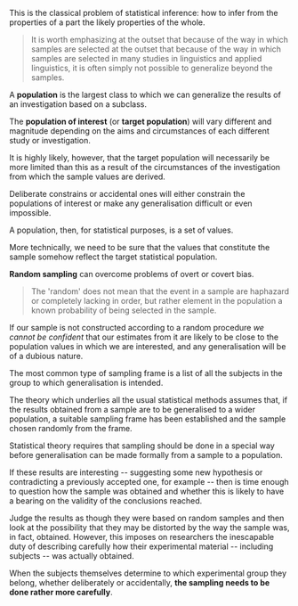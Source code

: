 This is the classical problem of statistical inference: how to infer from the properties of a part the likely properties of the whole.

> It is worth emphasizing at the outset that because of the way in which samples are selected at the outset that because of the way in which samples are selected in many studies in linguistics and applied linguistics, it is often simply not possible to generalize beyond the samples.

A __population__ is the largest class to which we can generalize the results of an investigation based on a subclass.

The __population of interest__ (or __target population__) will vary different and magnitude depending on the aims and circumstances of each different study or investigation.

It is highly likely, however, that the target population will necessarily be more limited than this as a result of the circumstances of the investigation from which the sample values are derived.

Deliberate constrains or accidental ones will either constrain the populations of interest or make any generalisation difficult or even impossible.

A population, then, for statistical purposes, is a set of values.

More technically, we need to be sure that the values that constitute the sample somehow reflect the target statistical population.

__Random sampling__ can overcome problems of overt or covert bias.

> The 'random' does not mean that the event in a sample are haphazard or completely lacking in order, but rather element in the population a known probability of being selected in the sample.

If our sample is not constructed according to a random procedure _we cannot be confident_ that our estimates from it are likely to be close to the population values in which we are interested, and any generalisation will be of a dubious nature.

The most common type of sampling frame is a list of all the subjects in the group to which generalisation is intended.

The theory which underlies all the usual statistical methods assumes that, if the results obtained from a sample are to be generalised to a wider population, a suitable sampling frame has been established and the sample chosen randomly from the frame.

Statistical theory requires that sampling should be done in a special way before generalisation can be made formally from a sample to a population.

If these results are interesting -- suggesting some new hypothesis or contradicting a previously accepted one, for example -- then is time enough to question how the sample was obtained and whether this is likely to have a bearing on the validity of the conclusions reached.

Judge the results as though they were based on random samples and then look at the possibility that they may be distorted by the way the sample was, in fact, obtained. However, this imposes on researchers the inescapable duty of describing carefully how their experimental material -- including subjects -- was actually obtained.

When the subjects themselves determine to which experimental group they belong, whether deliberately or accidentally, __the sampling needs to be done rather more carefully__.
